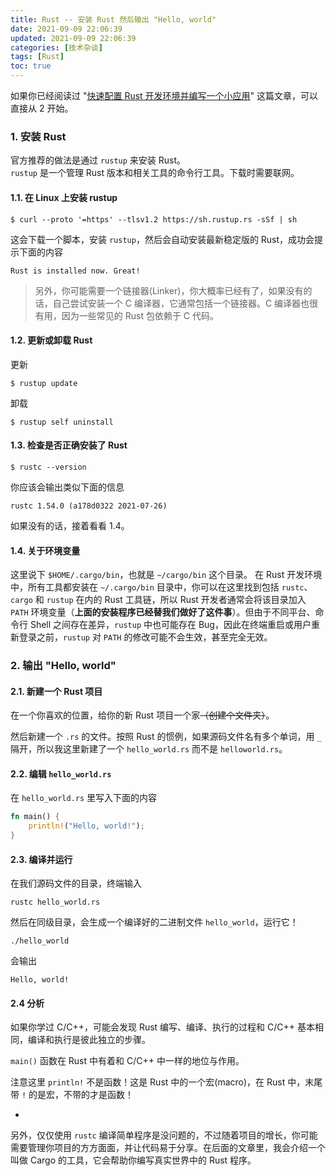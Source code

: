 ```yaml
---
title: Rust -- 安装 Rust 然后输出 "Hello, world"
date: 2021-09-09 22:06:39
updated: 2021-09-09 22:06:39
categories: [技术杂谈]
tags: [Rust]
toc: true
---
```




如果你已经阅读过 "[快速配置 Rust 开发环境并编写一个小应用](https://gukaifeng.cn/archives/30)" 这篇文章，可以直接从 2 开始。



### 1. 安装 Rust

官方推荐的做法是通过 `rustup` 来安装 Rust。  
`rustup` 是一个管理 Rust 版本和相关工具的命令行工具。下载时需要联网。

#### 1.1. 在 Linux 上安装 rustup

```
$ curl --proto '=https' --tlsv1.2 https://sh.rustup.rs -sSf | sh
```

这会下载一个脚本，安装 `rustup`，然后会自动安装最新稳定版的 Rust，成功会提示下面的内容

```
Rust is installed now. Great!
```

> 另外，你可能需要一个链接器(Linker)，你大概率已经有了，如果没有的话，自己尝试安装一个 C 编译器，它通常包括一个链接器。C 编译器也很有用，因为一些常见的 Rust 包依赖于 C 代码。

<!--more-->

#### 1.2. 更新或卸载 Rust

更新

```
$ rustup update
```

卸载

```
$ rustup self uninstall
```



#### 1.3. 检查是否正确安装了 Rust

```
$ rustc --version
```

你应该会输出类似下面的信息

```
rustc 1.54.0 (a178d0322 2021-07-26)
```

如果没有的话，接着看看 1.4。

#### 1.4. 关于环境变量

这里说下 `$HOME/.cargo/bin`，也就是 `~/cargo/bin` 这个目录。
在 Rust 开发环境中，所有工具都安装在 `~/.cargo/bin` 目录中，你可以在这里找到包括 `rustc`、`cargo` 和 `rustup` 在内的 Rust 工具链，所以 Rust 开发者通常会将该目录加入 `PATH` 环境变量（**上面的安装程序已经替我们做好了这件事**）。但由于不同平台、命令行 Shell 之间存在差异，`rustup` 中也可能存在 Bug，因此在终端重启或用户重新登录之前，`rustup` 对 `PATH` 的修改可能不会生效，甚至完全无效。



### 2. 输出 "Hello, world"

#### 2.1. 新建一个 Rust 项目

在一个你喜欢的位置，给你的新 Rust 项目一个家~~（创建个文件夹）~~。

然后新建一个 `.rs` 的文件。按照 Rust 的惯例，如果源码文件名有多个单词，用 `_` 隔开，所以我这里新建了一个 `hello_world.rs` 而不是 `helloworld.rs`。

#### 2.2. 编辑 `hello_world.rs`

在 `hello_world.rs` 里写入下面的内容

```rust
fn main() {
    println!("Hello, world!");
}
```



#### 2.3. 编译并运行

在我们源码文件的目录，终端输入

```
rustc hello_world.rs
```

然后在同级目录，会生成一个编译好的二进制文件 `hello_world`，运行它！

```
./hello_world
```

会输出

```
Hello, world!
```



#### 2.4 分析

如果你学过 C/C++，可能会发现 Rust 编写、编译、执行的过程和 C/C++ 基本相同，编译和执行是彼此独立的步骤。

`main()` 函数在 Rust 中有着和 C/C++ 中一样的地位与作用。

注意这里 `println!` 不是函数！这是 Rust 中的一个宏(macro)，在 Rust 中，末尾带 `!` 的是宏，不带的才是函数！

-

另外，仅仅使用 `rustc` 编译简单程序是没问题的，不过随着项目的增长，你可能需要管理你项目的方方面面，并让代码易于分享。在后面的文章里，我会介绍一个叫做 Cargo 的工具，它会帮助你编写真实世界中的 Rust 程序。